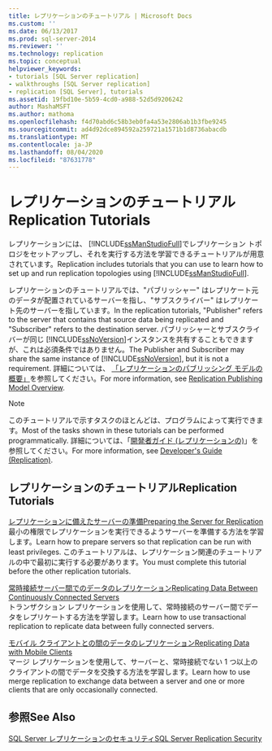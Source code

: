 ```yaml
---
title: レプリケーションのチュートリアル | Microsoft Docs
ms.custom: ''
ms.date: 06/13/2017
ms.prod: sql-server-2014
ms.reviewer: ''
ms.technology: replication
ms.topic: conceptual
helpviewer_keywords:
- tutorials [SQL Server replication]
- walkthroughs [SQL Server replication]
- replication [SQL Server], tutorials
ms.assetid: 19fbd10e-5b59-4cd0-a988-52d5d9206242
author: MashaMSFT
ms.author: mathoma
ms.openlocfilehash: f4d70abd6c58b3eb0fa4a53e2806ab1b3fbe9245
ms.sourcegitcommit: ad4d92dce894592a259721a1571b1d8736abacdb
ms.translationtype: MT
ms.contentlocale: ja-JP
ms.lasthandoff: 08/04/2020
ms.locfileid: "87631778"
---
```

# <a name="replication-tutorials"></a><span data-ttu-id="0dfd2-102">レプリケーションのチュートリアル</span><span class="sxs-lookup"><span data-stu-id="0dfd2-102">Replication Tutorials</span></span>
  <span data-ttu-id="0dfd2-103">レプリケーションには、 [!INCLUDE[ssManStudioFull](../../includes/ssmanstudiofull-md.md)]でレプリケーション トポロジをセットアップし、それを実行する方法を学習できるチュートリアルが用意されています。</span><span class="sxs-lookup"><span data-stu-id="0dfd2-103">Replication includes tutorials that you can use to learn how to set up and run replication topologies using [!INCLUDE[ssManStudioFull](../../includes/ssmanstudiofull-md.md)].</span></span>  
  
 <span data-ttu-id="0dfd2-104">レプリケーションのチュートリアルでは、"パブリッシャー" はレプリケート元のデータが配置されているサーバーを指し、"サブスクライバー" はレプリケート先のサーバーを指しています。</span><span class="sxs-lookup"><span data-stu-id="0dfd2-104">In the replication tutorials, "Publisher" refers to the server that contains that source data being replicated and "Subscriber" refers to the destination server.</span></span> <span data-ttu-id="0dfd2-105">パブリッシャーとサブスクライバーが同じ [!INCLUDE[ssNoVersion](../../includes/ssnoversion-md.md)]インスタンスを共有することもできますが、これは必須条件ではありません。</span><span class="sxs-lookup"><span data-stu-id="0dfd2-105">The Publisher and Subscriber may share the same instance of [!INCLUDE[ssNoVersion](../../includes/ssnoversion-md.md)], but it is not a requirement.</span></span> <span data-ttu-id="0dfd2-106">詳細については、 [「レプリケーションのパブリッシング モデルの概要」](publish/replication-publishing-model-overview.md)を参照してください。</span><span class="sxs-lookup"><span data-stu-id="0dfd2-106">For more information, see [Replication Publishing Model Overview](publish/replication-publishing-model-overview.md).</span></span>  
  
> [!NOTE]  
>  <span data-ttu-id="0dfd2-107">このチュートリアルで示すタスクのほとんどは、プログラムによって実行できます。</span><span class="sxs-lookup"><span data-stu-id="0dfd2-107">Most of the tasks shown in these tutorials can be performed programmatically.</span></span> <span data-ttu-id="0dfd2-108">詳細については、「[開発者ガイド &#40;レプリケーションの&#41;](concepts/replication-developer-documentation.md)」を参照してください。</span><span class="sxs-lookup"><span data-stu-id="0dfd2-108">For more information, see [Developer's Guide &#40;Replication&#41;](concepts/replication-developer-documentation.md).</span></span>  
  
## <a name="replication-tutorials"></a><span data-ttu-id="0dfd2-109">レプリケーションのチュートリアル</span><span class="sxs-lookup"><span data-stu-id="0dfd2-109">Replication Tutorials</span></span>  
 [<span data-ttu-id="0dfd2-110">レプリケーションに備えたサーバーの準備</span><span class="sxs-lookup"><span data-stu-id="0dfd2-110">Preparing the Server for Replication</span></span>](tutorial-preparing-the-server-for-replication.md)  
 <span data-ttu-id="0dfd2-111">最小の権限でレプリケーションを実行できるようサーバーを準備する方法を学習します。</span><span class="sxs-lookup"><span data-stu-id="0dfd2-111">Learn how to prepare servers so that replication can be run with least privileges.</span></span> <span data-ttu-id="0dfd2-112">このチュートリアルは、レプリケーション関連のチュートリアルの中で最初に実行する必要があります。</span><span class="sxs-lookup"><span data-stu-id="0dfd2-112">You must complete this tutorial before the other replication tutorials.</span></span>  
  
 [<span data-ttu-id="0dfd2-113">常時接続サーバー間でのデータのレプリケーション</span><span class="sxs-lookup"><span data-stu-id="0dfd2-113">Replicating Data Between Continuously Connected Servers</span></span>](tutorial-replicating-data-between-continuously-connected-servers.md)  
 <span data-ttu-id="0dfd2-114">トランザクション レプリケーションを使用して、常時接続のサーバー間でデータをレプリケートする方法を学習します。</span><span class="sxs-lookup"><span data-stu-id="0dfd2-114">Learn how to use transactional replication to replicate data between fully connected servers.</span></span>  
  
 [<span data-ttu-id="0dfd2-115">モバイル クライアントとの間のデータのレプリケーション</span><span class="sxs-lookup"><span data-stu-id="0dfd2-115">Replicating Data with Mobile Clients</span></span>](tutorial-replicating-data-with-mobile-clients.md)  
 <span data-ttu-id="0dfd2-116">マージ レプリケーションを使用して、サーバーと、常時接続でない 1 つ以上のクライアントの間でデータを交換する方法を学習します。</span><span class="sxs-lookup"><span data-stu-id="0dfd2-116">Learn how to use merge replication to exchange data between a server and one or more clients that are only occasionally connected.</span></span>  
  
## <a name="see-also"></a><span data-ttu-id="0dfd2-117">参照</span><span class="sxs-lookup"><span data-stu-id="0dfd2-117">See Also</span></span>  
 [<span data-ttu-id="0dfd2-118">SQL Server レプリケーションのセキュリティ</span><span class="sxs-lookup"><span data-stu-id="0dfd2-118">SQL Server Replication Security</span></span>](security/view-and-modify-replication-security-settings.md)  
  
  

